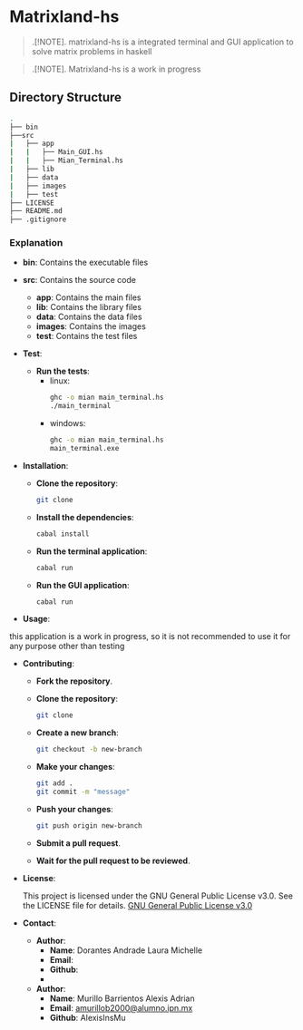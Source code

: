 # Matrixland-hs

> .[!NOTE]. 
> matrixland-hs is a integrated terminal and GUI application to solve matrix problems in haskell

> .[!NOTE]. 
> Matrixland-hs is a work in progress

## Directory Structure
```bash
.
├── bin
├──src
|   ├── app
|   |   ├── Main_GUI.hs
|   |   ├── Mian_Terminal.hs
|   ├── lib
|   ├── data
|   ├── images
|   ├── test
├── LICENSE
├── README.md
├── .gitignore
```
### Explanation

- **bin**: Contains the executable files
- **src**: Contains the source code
    - **app**: Contains the main files
    - **lib**: Contains the library files
    - **data**: Contains the data files
    - **images**: Contains the images
    - **test**: Contains the test files

- **Test**:
    - **Run the tests**:
      - linux:
        ```bash
        ghc -o mian main_terminal.hs
        ./main_terminal
          ```
      - windows:
        ```bash
        ghc -o mian main_terminal.hs
        main_terminal.exe
        ```


- **Installation**: 

    - **Clone the repository**:
        ```bash
        git clone
        ```

    - **Install the dependencies**:
        ```bash
        cabal install
        ```
    
    - **Run the terminal application**:
        ```bash
        cabal run
        ```

    - **Run the GUI application**:
        ```bash
        cabal run
        ```

     
- **Usage**: 

this application is a work in progress, so it is not recommended to use it for any purpose other than testing

- **Contributing**: 

    - **Fork the repository**.

    - **Clone the repository**:
        ```bash
        git clone
        ```

    - **Create a new branch**:
        ```bash
        git checkout -b new-branch
        ```

    - **Make your changes**:
        ```bash
        git add .
        git commit -m "message"
        ```

    - **Push your changes**:
        ```bash
        git push origin new-branch
        ```

    - **Submit a pull request**.
    - **Wait for the pull request to be reviewed**.

- **License**: 

    This project is licensed under the GNU General Public License v3.0. See the LICENSE file for details.
    [GNU General Public License v3.0](https://www.gnu.org/licenses/gpl-3.0.html)

- **Contact**: 

    - **Author**:
      - **Name**: Dorantes Andrade Laura Michelle
      - **Email**:
      - **Github**: 
      - 
    - **Author**: 
      - **Name**: Murillo Barrientos Alexis Adrian
      - **Email**: amurillob2000@alumno.ipn.mx
      - **Github**: AlexisInsMu





